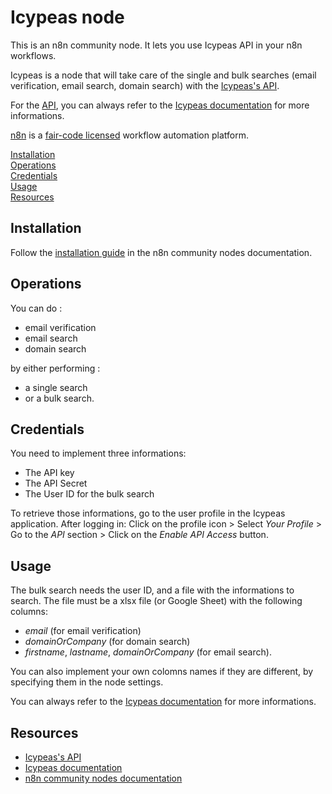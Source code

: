 # Icypeas node

This is an n8n community node. It lets you use Icypeas API in your n8n workflows.

Icypeas is a node that will take care of the single and bulk searches (email verification, email search, domain search) with the [Icypeas's API](https://app.icypeas.com/).

For the [API](https://app.icypeas.com/), you can always refer to the [Icypeas documentation](https://api-doc.icypeas.com/getting-started) for more informations.

[n8n](https://n8n.io/) is a [fair-code licensed](https://docs.n8n.io/reference/license/) workflow automation platform.

[Installation](#installation)  
[Operations](#operations)  
[Credentials](#credentials)  
[Usage](#usage)  
[Resources](#resources)

## Installation

Follow the [installation guide](https://docs.n8n.io/integrations/community-nodes/installation/) in the n8n community nodes documentation.

## Operations

You can do :

- email verification
- email search
- domain search

by either performing :

- a single search
- or a bulk search.

## Credentials

You need to implement three informations:

- The API key
- The API Secret
- The User ID for the bulk search

To retrieve those informations, go to the user profile in the Icypeas application. After logging in: Click on the profile icon > Select _Your Profile_ > Go to the _API_ section > Click on the _Enable API Access_ button.

## Usage

The bulk search needs the user ID, and a file with the informations to search. The file must be a xlsx file (or Google Sheet) with the following columns:

- _email_ (for email verification)
- _domainOrCompany_ (for domain search)
- _firstname_, _lastname_, _domainOrCompany_ (for email search).

You can also implement your own colomns names if they are different, by specifying them in the node settings.

You can always refer to the [Icypeas documentation](https://api-doc.icypeas.com/getting-started) for more informations.

## Resources

- [Icypeas's API](https://app.icypeas.com/)
- [Icypeas documentation](https://api-doc.icypeas.com/getting-started)
- [n8n community nodes documentation](https://docs.n8n.io/integrations/community-nodes/)
